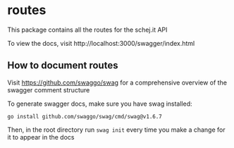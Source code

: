 # routes
This package contains all the routes for the schej.it API

To view the docs, visit http://localhost:3000/swagger/index.html

## How to document routes
Visit https://github.com/swaggo/swag for a comprehensive overview of the swagger comment structure

To generate swagger docs, make sure you have swag installed:
```
go install github.com/swaggo/swag/cmd/swag@v1.6.7
```

Then, in the root directory run `swag init` every time you make a change for it to appear in the docs